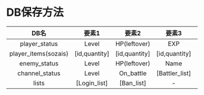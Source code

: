 # DB保存方法
|DB名|要素1|要素2|要素3|要素4|要素5|要素6|要素7|
|:--:|:--:|:--:|:--:|:--:|:--:|:--:|:--:|
|player_status|Level|HP(leftover)|EXP|Subjugations|Now_in_battle|[talent_array]|ban_status|
|player_items(sozais)|[id,quantity]|[id,quantity]|[id,quantity]|[id,quantity]|[id,quantity]|[id,quantity]|...|
|enemy_status|Level|HP(leftover)|Name|Rank|Image|-|-|
|channel_status|Level|On_battle|[Battler_list]|-|-|-|-|
|lists|[Login_list]|[Ban_list]|-|-|-|-|-|
